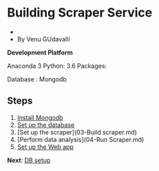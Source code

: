 # Building Scraper Service
+
+ By Venu GUdavalli

**Development Platform**

Anaconda 3
Python: 3.6
  Packages:
          
Database : Mongodb 

## Steps

1. [Install Mongodb](01-Mongodb.md)
1. [Set up the database](02-Environment.md)
1. [Set up the scraper](03-Build scraper.md)
1. [Perform data analysis](04-Run Scraper.md)
1. [Set up the Web app](05-view-data.md)


**Next**: [DB setup](01-Mongodb.md)
